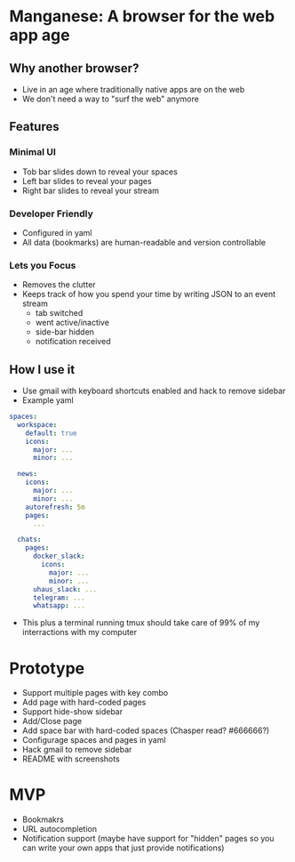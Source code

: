 # Manganese: A browser for the web app age

## Why another browser?

- Live in an age where traditionally native apps are on the web
- We don't need a way to "surf the web" anymore

## Features

### Minimal UI

- Tob bar slides down to reveal your spaces
- Left bar slides to reveal your pages
- Right bar slides to reveal your stream

### Developer Friendly

- Configured in yaml
- All data (bookmarks) are human-readable and version controllable

### Lets you Focus

- Removes the clutter
- Keeps track of how you spend your time by writing JSON to an event stream
  - tab switched
  - went active/inactive
  - side-bar hidden
  - notification received


## How I use it

* Use gmail with keyboard shortcuts enabled and hack to remove sidebar
* Example yaml

```yaml
spaces:
  workspace:
    default: true
    icons:
      major: ...
      minor: ...

  news:
    icons:
      major: ...
      minor: ...
    autorefresh: 5m
    pages:
      ...

  chats:
    pages:
      docker_slack:
        icons:
          major: ...
          minor: ...
      uhaus_slack: ...
      telegram: ...
      whatsapp: ...
```

* This plus a terminal running tmux should take care of 99% of my interractions with my computer

# Prototype

- Support multiple pages with key combo
- Add page with hard-coded pages
- Support hide-show sidebar
- Add/Close page
- Add space bar with hard-coded spaces (Chasper read? #666666?)
- Configurage spaces and pages in yaml
- Hack gmail to remove sidebar
- README with screenshots

# MVP

- Bookmakrs
- URL autocompletion
- Notification support (maybe have support for "hidden" pages so you can write your own apps that just provide notifications)
